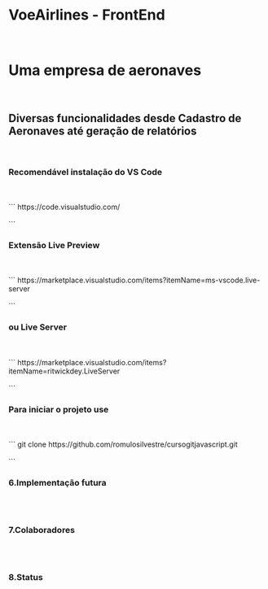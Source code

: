 <h1>VoeAirlines - FrontEnd</h1><br>
<h1>Uma empresa de aeronaves</h1><br>
<h2>Diversas funcionalidades desde Cadastro de Aeronaves até geração de relatórios</h2><br>
<h3>Recomendável instalação do VS Code</h3><br><br>
```
https://code.visualstudio.com/<br><br>
```
<h3>Extensão Live Preview</h3><br><br>
```
https://marketplace.visualstudio.com/items?itemName=ms-vscode.live-server<br><br>
```
<h3>ou Live Server</h3><br><br>
```
https://marketplace.visualstudio.com/items?itemName=ritwickdey.LiveServer<br><br>
```
<h3>Para iniciar o projeto use</h3><br><br>
```
git clone https://github.com/romulosilvestre/cursogitjavascript.git<br><br>
```
<h3>6.Implementação futura</h3><br><br>
<h3>7.Colaboradores</h3><br><br>
<h3>8.Status</h3><br><br>
